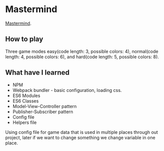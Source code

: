 # Mastermind

[Mastermind]().

## How to play

Three game modes easy(code length: 3, possible colors: 4), normal(code length: 4, possible colors: 6), and hard(code length: 5, possible colors: 8).

## What have I learned

- NPM
- Webpack bundler - basic configuration, loading css.
- ES6 Modules
- ES6 Classes
- Model-View-Controller pattern
- Publisher-Subscriber pattern
- Config file
- Helpers file

Using config file for game data that is used in multiple places through out project, later if we want to change something we change variable in one place.
